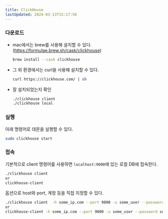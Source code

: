 ```yaml
---
title: ClickHouse
lastUpdated: 2024-03-13T15:17:56
---
```



### 다운로드

- mac에서는 brew를 사용해 설치할 수 있다. (https://formulae.brew.sh/cask/clickhouse)

    ```bash
    brew install --cask clickhouse
    ```

- 그 외 환경에서는 curl을 사용해 설치할 수 있다.

    ```bash
    curl https://clickhouse.com/ | sh
    ```

- 잘 설치되었는지 확인

    ```bash
    ./clickhouse client
    ./clickhouse local
    ```

### 실행

아래 명령어로 데몬을 실행할 수 있다.

```bash
sudo clickhouse start
```

### 접속

기본적으로 client 명령어를 사용하면 `localhost:9000`에 있는 로컬 DB에 접속한다.

```bash
./clickhouse client
or
clickhouse-client
```

옵션으로 host와 port, 계정 등을 직접 지정할 수 있다.

```bash
./clickhouse client  -h some_ip.com --port 9000 -u some_user --password some_password -d some_db
or
clickhouse-client -h some_ip.com --port 9000 -u some_user --password some_password -d some_db
```